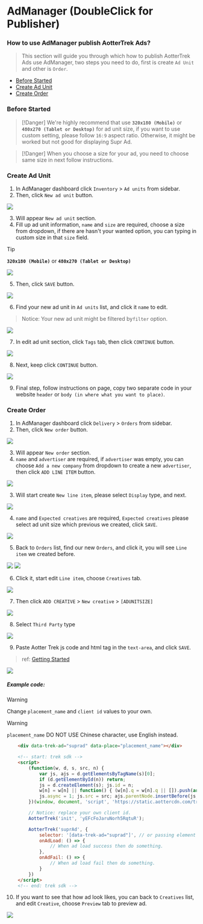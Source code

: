 # AdManager (DoubleClick for Publisher)


### How to use AdManager publish AotterTrek Ads?
> This section will guide you through which how to publish AotterTrek Ads use AdManager, two steps you need to do, first is create `Ad Unit` and other is `Order`.

- [Before Started](/Web/AdManager?id=before-started)
- [Create Ad Unit](/Web/AdManager?id=create-ad-unit)
- [Create Order](/Web/AdManager?id=create-order)


### Before Started

> [!Danger]
> We're highly recommend that use **`320x180 (Mobile)`** or **`480x270 (Tablet or Desktop)`** for ad unit size, if you want to use custom setting, please follow `16:9` aspect ratio. Otherwise, it might be worked but not good for displaying Supr Ad.

> [!Danger]
> When you choose a size for your ad, you need to choose same size in next follow instructions.

### Create Ad Unit

1. In AdManager dashboard click `Inventory` > `Ad units` from sidebar.
2. Then, click `New ad unit` button.

![](/imgs/admanager/unit-1.png)

3. Will appear `New ad unit` section.
4. Fill up ad unit information, `name` and `size` are required, choose a size from dropdown, if there are hasn't your wanted option, you can typing in custom size in that `size` field.

> [!Tip]
> **`320x180 (Mobile)`** or **`480x270 (Tablet or Desktop)`**

![](/imgs/admanager/unit-2.png)

5. Then, click `SAVE` button.

![](/imgs/admanager/unit-3.png)

6. Find your new ad unit in `Ad units` list, and click it `name` to edit.
> Notice: Your new ad unit might be filtered by`filter` option.

![](/imgs/admanager/unit-4.png)

7. In edit ad unit section, click `Tags` tab, then click `CONTINUE` button.

![](/imgs/admanager/unit-5.png)

8. Next, keep click `CONTINUE` button.

![](/imgs/admanager/unit-6.png)

9. Final step, follow instructions on page, copy two separate code in your website `header` or `body (in where what you want to place)`.


### Create Order

1. In AdManager dashboard click `Delivery` > `Orders` from sidebar.
2. Then, click `New order` button.

![](/imgs/admanager/order-1.png)

3. Will appear `New order` section.
4. `name` and `advertiser` are required, if `advertiser` was empty, you can choose `Add a new company` from dropdown to create a new `advertiser`, then click `ADD LINE ITEM` button.

![](/imgs/admanager/order-2.png)

3. Will start create `New line item`, please select `Display` type, and next.

![](/imgs/admanager/order-3.png)

4. `name` and `Expected creatives` are required, `Expected creatives` please select ad unit size which previous we created, click `SAVE`.

![](/imgs/admanager/order-4.png)

5. Back to `Orders` list, find our new `Orders`, and click it, you will see `Line item` we created before.

![](/imgs/admanager/order-5.png)
![](/imgs/admanager/order-6.png)

6. Click it, start edit `Line item`, choose `Creatives` tab.

![](/imgs/admanager/order-7.png)

7. Then click `ADD CREATIVE` > `New creative` > `[ADUNITSIZE]`

![](/imgs/admanager/order-8.png)

8. Select `Third Party` type

![](/imgs/admanager/order-9.png)

9. Paste Aotter Trek js code and html tag in the `text-area`, and click `SAVE`.

> ref: [Getting Started](/Web/GettingStarted)

![](/imgs/admanager/order-10.png)

##### Example code:
> [!Warning]
> Change `placement_name` and `client id` values to your own.

> [!Warning]
> `placement_name` DO NOT USE Chinese character, use English instead.

```html
    <div data-trek-ad="suprad" data-place="placement_name"></div>

    <!-- start: trek sdk -->
    <script>
        (function(w, d, s, src, n) {
            var js, ajs = d.getElementsByTagName(s)[0];
            if (d.getElementById(n)) return;
            js = d.createElement(s); js.id = n;
            w[n] = w[n] || function() { (w[n].q = w[n].q || []).push(arguments) }; w[n].l = 1 * new Date();
            js.async = 1; js.src = src; ajs.parentNode.insertBefore(js, ajs)
        })(window, document, 'script', 'https://static.aottercdn.com/trek/sdk/3.2.7/sdk.js', 'AotterTrek');

        // Notice: replace your own client id.
        AotterTrek('init', 'yEFcFoJaruNorh5RqtuR');

        AotterTrek('suprAd', {
            selector: '[data-trek-ad="suprad"]', // or passing element into it.
            onAdLoad: () => {
                // When ad load success then do something.
            },
            onAdFail: () => {
                // When ad load fail then do something.
            }
        })
    </script>
    <!-- end: trek sdk -->


```

10. If you want to see that how ad look likes, you can back to `Creatives` list, and edit `Creative`, choose `Preview` tab to preview ad.

![](/imgs/admanager/order-11.png)